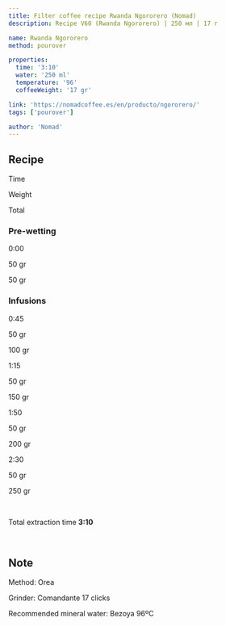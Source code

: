 ```yaml
---
title: Filter coffee recipe Rwanda Ngororero (Nomad)
description: Recipe V60 (Rwanda Ngororero) | 250 мл | 17 г

name: Rwanda Ngororero
method: pourover

properties:
  time: '3:10'
  water: '250 ml'
  temperature: '96'
  coffeeWeight: '17 gr'

link: 'https://nomadcoffee.es/en/producto/ngororero/'
tags: ['pourover']

author: 'Nomad'
---
```


## Recipe


<div class="time-line">

Time

Weight

Total

</div>

### Pre-wetting

<div class="time-line">

0:00

50 gr

50 gr

</div>


### Infusions

<div class="time-line">

0:45

50 gr

100 gr

</div>

<div class="time-line">

1:15

50 gr

150 gr

</div>

<div class="time-line">

1:50

50 gr

200 gr

</div>

<div class="time-line">

2:30

50 gr

250 gr

</div>

<br>

Total extraction time  __3:10__

<br>
<div class="info-warm">

## Note

Method: Orea

Grinder: Comandante 17 clicks

Recommended mineral water: Bezoya 96ºC
</div>


